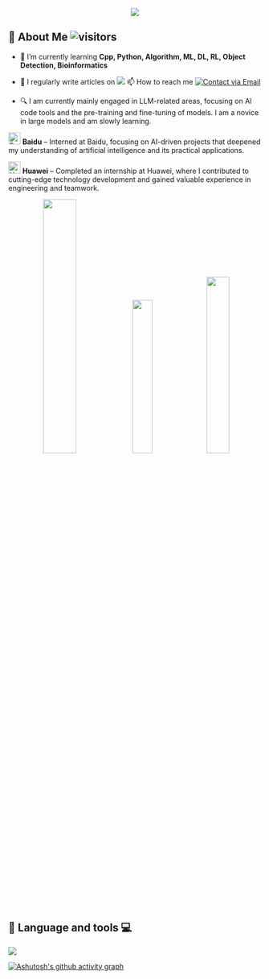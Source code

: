 <!--Hello
<p align="center">
<img src="https://capsule-render.vercel.app/api?type=waving&color=timeGradient&height=260&&section=header&text=Hi%20There！&fontSize=90&fontAlign=55&fontAlignY=28&desc=I%20'm%20Echo-Nie🐾&descAlign=50&descSize=30&descAlignY=56" />
</p>
-->

<!-- Greeting -->
<p align="center">
<img src="https://readme-typing-svg.demolab.com?font=Orbitron&size=25&pause=1000&center=true&vCenter=true&random=false&width=600&lines=Welcome+To+My+GitHub+Profile+Page!;I'm+a+passionate+developer+from+YNU" />
</p>

<!--仓库Pin
[![Readme Card](https://github-readme-stats.vercel.app/api/pin/?username=PaddlePaddle&repo=Paddle)](https://github.com/PaddlePaddle/PaddleSpeech)
[![Readme Card](https://github-readme-stats.vercel.app/api/pin/?username=LirongWu&repo=MAPE-PPI)](https://github.com/LirongWu/MAPE-PPI)
[![Readme Card](https://github-readme-stats.vercel.app/api/pin/?username=Echo-Nie&repo=About-Kaggle)](https://github.com/Echo-Nie/About-Kaggle)
[![Readme Card](https://github-readme-stats.vercel.app/api/pin/?username=Echo-Nie&repo=EchoMLGuide)](https://github.com/Echo-Nie/EchoMLGuide)
-->

<!--right image
<img align="right" width="260" height="400" src="https://github.com/user-attachments/assets/03d7996a-b698-45c2-b7f6-bdfcf9783482" />
-->

<!--
## 🚀 Latest Project 🔥🔥🔥
-->

## 👋 About Me  <img alt="visitors" src="https://visitor-badge.laobi.icu/badge?page_id=Echo-Nie.readme&left_text=Profile-Views" />
- 🌱 I’m currently learning **Cpp, Python, Algorithm, ML, DL, RL, Object Detection, Bioinformatics**

- 📝 I regularly write articles on  <a href = "https://blog.csdn.net/nyxdsb?type=blog"><img src = "https://img.shields.io/badge/csdn-Echo_Nie-blue?logo=CSDN&color=%23FF8C00" /></a> 📫 How to reach me [![Contact via Email](https://img.shields.io/badge/Email-nieyuxuan6%40gmail.com-blue?style=flat-square&labelColor=blue&color=gray&logo=gmail&logoColor=white)](mailto:nieyuxuan6@gmail.com)

- 🔍 I am currently mainly engaged in LLM-related areas, focusing on AI code tools and the pre-training and fine-tuning of models. I am a novice in large models and am slowly learning.

<a href="https://home.baidu.com/" target="_blank" rel="noopener noreferrer"><img src="https://cdn.simpleicons.org/baidu/2932E1" alt="Baidu Icon" width="24" /></a> **Baidu** – Interned at Baidu, focusing on AI-driven projects that deepened my understanding of artificial intelligence and its practical applications.

<a href="https://www.huawei.com/cn/about-huawei" target="_blank" rel="noopener noreferrer"><img src="https://cdn.simpleicons.org/Huawei/FF0000" alt="Huawei Icon" width="24" /></a> **Huawei** – Completed an internship at Huawei, where I contributed to cutting-edge technology development and gained valuable experience in engineering and teamwork.


<!--
- <img src="https://img.shields.io/badge/GitHub-EchoNie-blue?logo=github" alt="GitHub" title="GitHub" /> ![Static Badge](https://img.shields.io/badge/CSDN-%E5%85%A8%E7%AB%999k%E5%90%8D_%E6%B5%8F%E8%A7%88%E9%87%8F15w-red?style=flat&logo=CSDN&color=%23CC0000)
-->

<!-- Github Badge -->
<div align="center">
  <!-- GitHub Stats -->
  <img src="https://github-readme-stats.vercel.app/api?username=Echo-Nie&show_icons=true&theme=great-gatsby" 
       width="36%" 
       style="display: inline-block; margin: 0; padding: 0;" />
  <!-- Top Languages -->
  <img src="https://github-readme-stats.vercel.app/api/top-langs/?username=Echo-Nie&theme=omni&show_icons=true&hide_border=true&layout=compact" 
       width="28%" 
       style="display: inline-block; margin: 0; padding: 0;" />
  <!-- CSDN Stats -->
  <a href="https://blog.csdn.net/nyxdsb?type=blog" target="_blank">
    <img src="https://stats.justsong.cn/api/csdn?id=nyxdsb&theme=great-gatsby&show_level=true&hide_border=true" 
         width="30%" 
         style="display: inline-block; margin: 0; padding: 0;" />
  </a>
</div>

<!--
<div align="center" >
   <img height="300px" width="400px" src="https://streak-stats.demolab.com?user=Echo-Nie&theme=default&hide_border=true" /> 
</div>
-->

## 🤖 Language and tools 💻
<p> 
  <img align="center" src="https://go-skill-icons.vercel.app/api/icons?i=pytorch,sklearn,opencv,numpy,scipy,pandas,matplotlib,seaborn,html,js,ts,vue,react,spring,flask"> 
</p>

<!-- Paddle Badge
<p>&nbsp;
  <img align="center" src="https://github-readme-stats-sigma-five.vercel.app/api?username=Echo-Nie&show_icons=true&locale=en" alt="Echo-Nie" />
  <img align="center" src="https://paddlepaddle-badge.vercel.app/v1/contributor/Echo-Nie.svg" alt="@Echo-Nie Astro contributions" width="350" height="200">
</p>
-->

<!-- 
![GitHub Stats](https://streak-stats.demolab.com?user=Echo-Nie&theme=default&hide_border=true)
[![Top Langs](https://github-readme-stats.vercel.app/api/top-langs/?username=Echo-Nie&layout=compact&theme=angular&langs_count=3&size_weight=0.5)](https://github.com/anuraghazra/github-readme-stats) 
-->

<!--
![Contribution Graph](https://github-profile-summary-cards.vercel.app/api/cards/profile-details?username=Echo-Nie&theme=github)
-->

<!-- Coordinate graph -->
[![Ashutosh's github activity graph](https://github-readme-activity-graph.vercel.app/graph?username=Echo-Nie&theme=react)](https://github.com/ashutosh00710/github-readme-activity-graph)
